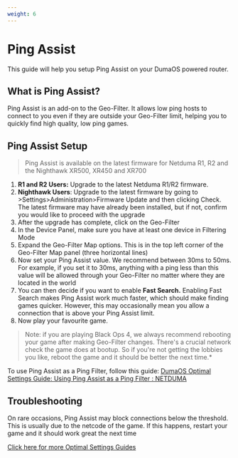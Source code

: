 ```yaml
---
weight: 6
---
```



# Ping Assist

This guide will help you setup Ping Assist on your DumaOS powered router. 

## What is Ping Assist?

Ping Assist is an add-on to the Geo-Filter. It allows low ping hosts to connect to you even if they are outside your Geo-Filter limit, helping you to quickly find high quality, low ping games.

## Ping Assist Setup

> Ping Assist is available on the latest firmware for Netduma R1, R2 and the Nighthawk XR500, XR450 and XR700

1. **R1 and R2 Users:** Upgrade to the latest Netduma R1/R2 firmware. 
2. **Nighthawk Users**: Upgrade to the latest firmware by going to >Settings>Administration>Firmware Update and then clicking Check. The latest firmware may have already been installed, but if not, confirm you would like to proceed with the upgrade
3. After the upgrade has complete, click on the Geo-Filter
4. In the Device Panel, make sure you have at least one device in Filtering Mode
5. Expand the Geo-Filter Map options. This is in the top left corner of the Geo-Filter Map panel (three horizontal lines)
6. Now set your Ping Assist value. We recommend between 30ms to 50ms. For example, if you set it to 30ms, anything with a ping less than this value will be allowed through your Geo-Filter no matter where they are located in the world
7. You can then decide if you want to enable **Fast Search.** Enabling Fast Search makes Ping Assist work much faster, which should make finding games quicker. However, this may occasionally mean you allow a connection that is above your Ping Assist limit.
8. Now play your favourite game.

> Note: if you are playing Black Ops 4, we always recommend rebooting your game after making Geo-Filter changes. There's a crucial network check the game does at bootup. So if you're not getting the lobbies you like, reboot the game and it should be better the next time.*

To use Ping Assist as a Ping Filter, follow this guide: [DumaOS Optimal Settings Guide: Using Ping Assist as a Ping Filter : NETDUMA](https://netduma.freshdesk.com/en/support/solutions/articles/16000095583-using-ping-assist-as-a-ping-filter)  

## Troubleshooting

On rare occasions, Ping Assist may block connections below the threshold. 
This is usually due to the netcode of the game. If this happens, restart
your game and it should work great the next time

[Click here for more Optimal Settings Guides](http://support.netduma.com/support/solutions/folders/16000090646)
